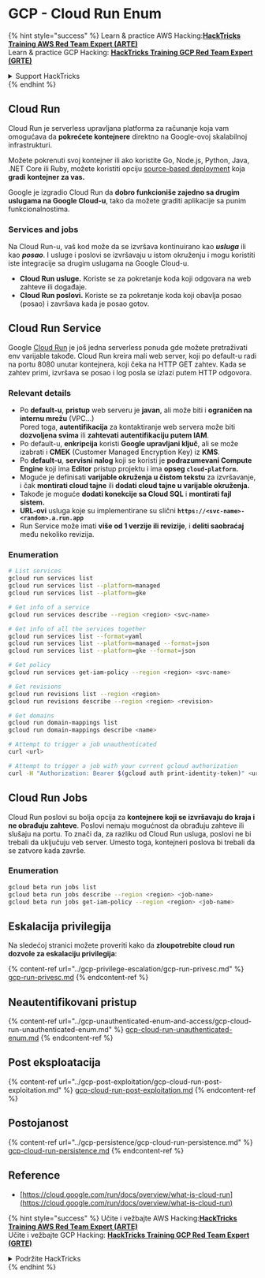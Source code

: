 # GCP - Cloud Run Enum

{% hint style="success" %}
Learn & practice AWS Hacking:<img src="../../../.gitbook/assets/image (1).png" alt="" data-size="line">[**HackTricks Training AWS Red Team Expert (ARTE)**](https://training.hacktricks.xyz/courses/arte)<img src="../../../.gitbook/assets/image (1).png" alt="" data-size="line">\
Learn & practice GCP Hacking: <img src="../../../.gitbook/assets/image (2).png" alt="" data-size="line">[**HackTricks Training GCP Red Team Expert (GRTE)**<img src="../../../.gitbook/assets/image (2).png" alt="" data-size="line">](https://training.hacktricks.xyz/courses/grte)

<details>

<summary>Support HackTricks</summary>

* Check the [**subscription plans**](https://github.com/sponsors/carlospolop)!
* **Join the** 💬 [**Discord group**](https://discord.gg/hRep4RUj7f) or the [**telegram group**](https://t.me/peass) or **follow** us on **Twitter** 🐦 [**@hacktricks\_live**](https://twitter.com/hacktricks\_live)**.**
* **Share hacking tricks by submitting PRs to the** [**HackTricks**](https://github.com/carlospolop/hacktricks) and [**HackTricks Cloud**](https://github.com/carlospolop/hacktricks-cloud) github repos.

</details>
{% endhint %}

## Cloud Run <a href="#reviewing-cloud-run-configurations" id="reviewing-cloud-run-configurations"></a>

Cloud Run je serverless upravljana platforma za računanje koja vam omogućava da **pokrećete kontejnere** direktno na Google-ovoj skalabilnoj infrastrukturi.

Možete pokrenuti svoj kontejner ili ako koristite Go, Node.js, Python, Java, .NET Core ili Ruby, možete koristiti opciju [source-based deployment](https://cloud.google.com/run/docs/deploying-source-code) koja **gradi kontejner za vas.**

Google je izgradio Cloud Run da **dobro funkcioniše zajedno sa drugim uslugama na Google Cloud-u**, tako da možete graditi aplikacije sa punim funkcionalnostima.

### Services and jobs <a href="#services-and-jobs" id="services-and-jobs"></a>

Na Cloud Run-u, vaš kod može da se izvršava kontinuirano kao _**usluga**_ ili kao _**posao**_. I usluge i poslovi se izvršavaju u istom okruženju i mogu koristiti iste integracije sa drugim uslugama na Google Cloud-u.

* **Cloud Run usluge.** Koriste se za pokretanje koda koji odgovara na web zahteve ili događaje.
* **Cloud Run poslovi.** Koriste se za pokretanje koda koji obavlja posao (posao) i završava kada je posao gotov.

## Cloud Run Service

Google [Cloud Run](https://cloud.google.com/run) je još jedna serverless ponuda gde možete pretraživati env varijable takođe. Cloud Run kreira mali web server, koji po default-u radi na portu 8080 unutar kontejnera, koji čeka na HTTP GET zahtev. Kada se zahtev primi, izvršava se posao i log posla se izlazi putem HTTP odgovora.

### Relevant details

* Po **default-u**, **pristup** web serveru je **javan**, ali može biti i **ograničen na internu mrežu** (VPC...)\
Pored toga, **autentifikacija** za kontaktiranje web servera može biti **dozvoljena svima** ili **zahtevati autentifikaciju putem IAM**.
* Po default-u, **enkripcija** koristi **Google upravljani ključ**, ali se može izabrati i **CMEK** (Customer Managed Encryption Key) iz **KMS**.
* Po **default-u**, **servisni nalog** koji se koristi je **podrazumevani Compute Engine** koji ima **Editor** pristup projektu i ima **opseg `cloud-platform`.**
* Moguće je definisati **varijable okruženja u čistom tekstu** za izvršavanje, i čak **montirati cloud tajne** ili **dodati cloud tajne u varijable okruženja.**
* Takođe je moguće **dodati konekcije sa Cloud SQL** i **montirati fajl sistem.**
* **URL-ovi** usluga koje su implementirane su slični **`https://<svc-name>-<random>.a.run.app`**
* Run Service može imati **više od 1 verzije ili revizije**, i **deliti saobraćaj** među nekoliko revizija.

### Enumeration
```bash
# List services
gcloud run services list
gcloud run services list --platform=managed
gcloud run services list --platform=gke

# Get info of a service
gcloud run services describe --region <region> <svc-name>

# Get info of all the services together
gcloud run services list --format=yaml
gcloud run services list --platform=managed --format=json
gcloud run services list --platform=gke --format=json

# Get policy
gcloud run services get-iam-policy --region <region> <svc-name>

# Get revisions
gcloud run revisions list --region <region>
gcloud run revisions describe --region <region> <revision>

# Get domains
gcloud run domain-mappings list
gcloud run domain-mappings describe <name>

# Attempt to trigger a job unauthenticated
curl <url>

# Attempt to trigger a job with your current gcloud authorization
curl -H "Authorization: Bearer $(gcloud auth print-identity-token)" <url>
```
## Cloud Run Jobs

Cloud Run poslovi su bolja opcija za **kontejnere koji se izvršavaju do kraja i ne obrađuju zahteve**. Poslovi nemaju mogućnost da obrađuju zahteve ili slušaju na portu. To znači da, za razliku od Cloud Run usluga, poslovi ne bi trebali da uključuju veb server. Umesto toga, kontejneri poslova bi trebali da se zatvore kada završe. 

### Enumeration
```bash
gcloud beta run jobs list
gcloud beta run jobs describe --region <region> <job-name>
gcloud beta run jobs get-iam-policy --region <region> <job-name>
```
## Eskalacija privilegija

Na sledećoj stranici možete proveriti kako da **zloupotrebite cloud run dozvole za eskalaciju privilegija**:

{% content-ref url="../gcp-privilege-escalation/gcp-run-privesc.md" %}
[gcp-run-privesc.md](../gcp-privilege-escalation/gcp-run-privesc.md)
{% endcontent-ref %}

## Neautentifikovani pristup

{% content-ref url="../gcp-unauthenticated-enum-and-access/gcp-cloud-run-unauthenticated-enum.md" %}
[gcp-cloud-run-unauthenticated-enum.md](../gcp-unauthenticated-enum-and-access/gcp-cloud-run-unauthenticated-enum.md)
{% endcontent-ref %}

## Post eksploatacija

{% content-ref url="../gcp-post-exploitation/gcp-cloud-run-post-exploitation.md" %}
[gcp-cloud-run-post-exploitation.md](../gcp-post-exploitation/gcp-cloud-run-post-exploitation.md)
{% endcontent-ref %}

## Postojanost

{% content-ref url="../gcp-persistence/gcp-cloud-run-persistence.md" %}
[gcp-cloud-run-persistence.md](../gcp-persistence/gcp-cloud-run-persistence.md)
{% endcontent-ref %}

## Reference

* [https://cloud.google.com/run/docs/overview/what-is-cloud-run](https://cloud.google.com/run/docs/overview/what-is-cloud-run)

{% hint style="success" %}
Učite i vežbajte AWS Hacking:<img src="../../../.gitbook/assets/image (1).png" alt="" data-size="line">[**HackTricks Training AWS Red Team Expert (ARTE)**](https://training.hacktricks.xyz/courses/arte)<img src="../../../.gitbook/assets/image (1).png" alt="" data-size="line">\
Učite i vežbajte GCP Hacking: <img src="../../../.gitbook/assets/image (2).png" alt="" data-size="line">[**HackTricks Training GCP Red Team Expert (GRTE)**<img src="../../../.gitbook/assets/image (2).png" alt="" data-size="line">](https://training.hacktricks.xyz/courses/grte)

<details>

<summary>Podržite HackTricks</summary>

* Proverite [**planove pretplate**](https://github.com/sponsors/carlospolop)!
* **Pridružite se** 💬 [**Discord grupi**](https://discord.gg/hRep4RUj7f) ili [**telegram grupi**](https://t.me/peass) ili **pratite** nas na **Twitteru** 🐦 [**@hacktricks\_live**](https://twitter.com/hacktricks\_live)**.**
* **Podelite hakerske trikove slanjem PR-ova na** [**HackTricks**](https://github.com/carlospolop/hacktricks) i [**HackTricks Cloud**](https://github.com/carlospolop/hacktricks-cloud) github repozitorijume.

</details>
{% endhint %}
